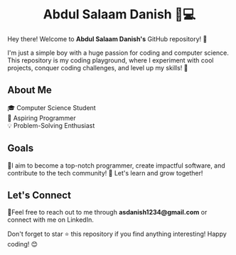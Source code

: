 <h1 align = center>Abdul Salaam Danish 🚀💻</h1>

Hey there! Welcome to <b>Abdul Salaam Danish's</b> GitHub repository! 👋<br>

I'm just a simple boy with a huge passion for coding and computer science. This repository is my coding playground, where I experiment with cool projects, conquer coding challenges, and level up my skills! 💪<br>

<h2>About Me</h2>
🎓 Computer Science Student<br>
🌟 Aspiring Programmer<br>
💡 Problem-Solving Enthusiast<br>

<h2>Goals</h2>
🏅I aim to become a top-notch programmer, create impactful software, and contribute to the tech community! 🌟 Let's learn and grow together!

<h2>Let's Connect</h2>
📱Feel free to reach out to me through <b>asdanish1234@gmail.com</b> or connect with me on LinkedIn.<br>

Don't forget to star ⭐ this repository if you find anything interesting! Happy coding! 😊
